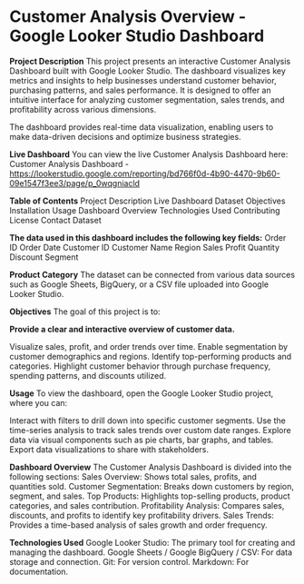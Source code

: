 # Customer Analysis Overview - Google Looker Studio Dashboard

**Project Description**
This project presents an interactive Customer Analysis Dashboard built with Google Looker Studio. The dashboard visualizes key metrics and insights to help businesses understand customer behavior, purchasing patterns, and sales performance. It is designed to offer an intuitive interface for analyzing customer segmentation, sales trends, and profitability across various dimensions.

The dashboard provides real-time data visualization, enabling users to make data-driven decisions and optimize business strategies.

**Live Dashboard**
You can view the live Customer Analysis Dashboard here:
Customer Analysis Dashboard - https://lookerstudio.google.com/reporting/bd766f0d-4b90-4470-9b60-09e1547f3ee3/page/p_0wqgniacld

**Table of Contents**
Project Description
Live Dashboard
Dataset
Objectives
Installation
Usage
Dashboard Overview
Technologies Used
Contributing
License
Contact
Dataset

**The data used in this dashboard includes the following key fields:**
Order ID
Order Date
Customer ID
Customer Name
Region
Sales
Profit
Quantity
Discount
Segment

**Product Category**
The dataset can be connected from various data sources such as Google Sheets, BigQuery, or a CSV file uploaded into Google Looker Studio.

**Objectives**
The goal of this project is to:

**Provide a clear and interactive overview of customer data.**

Visualize sales, profit, and order trends over time.
Enable segmentation by customer demographics and regions.
Identify top-performing products and categories.
Highlight customer behavior through purchase frequency, spending patterns, and discounts utilized.

**Usage**
To view the dashboard, open the Google Looker Studio project, where you can:

Interact with filters to drill down into specific customer segments.
Use the time-series analysis to track sales trends over custom date ranges.
Explore data via visual components such as pie charts, bar graphs, and tables.
Export data visualizations to share with stakeholders.

**Dashboard Overview**
The Customer Analysis Dashboard is divided into the following sections:
Sales Overview: Shows total sales, profits, and quantities sold.
Customer Segmentation: Breaks down customers by region, segment, and sales.
Top Products: Highlights top-selling products, product categories, and sales contribution.
Profitability Analysis: Compares sales, discounts, and profits to identify key profitability drivers.
Sales Trends: Provides a time-based analysis of sales growth and order frequency.

**Technologies Used**
Google Looker Studio: The primary tool for creating and managing the dashboard.
Google Sheets / Google BigQuery / CSV: For data storage and connection.
Git: For version control.
Markdown: For documentation.
